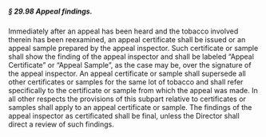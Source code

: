 ##### § 29.98 Appeal findings. #####

Immediately after an appeal has been heard and the tobacco involved therein has been reexamined, an appeal certificate shall be issued or an appeal sample prepared by the appeal inspector. Such certificate or sample shall show the finding of the appeal inspector and shall be labeled “Appeal Certificate” or “Appeal Sample”, as the case may be, over the signature of the appeal inspector. An appeal certificate or sample shall supersede all other certificates or samples for the same lot of tobacco and shall refer specifically to the certificate or sample from which the appeal was made. In all other respects the provisions of this subpart relative to certificates or samples shall apply to an appeal certificate or sample. The findings of the appeal inspector as certificated shall be final, unless the Director shall direct a review of such findings.